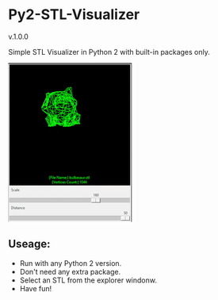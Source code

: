 # Py2-STL-Visualizer
v.1.0.0

 Simple STL Visualizer in Python 2 with built-in packages only.
 
![Showcase gif](https://github.com/czanikan/Py2-STL-Visualizer/blob/main/gifs/showcase.gif)

## Useage:

* Run with any Python 2 version.
* Don't need any extra package.
* Select an STL from the explorer windonw.
* Have fun!
